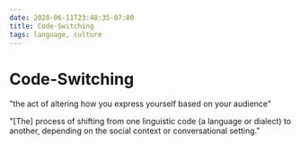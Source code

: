 ```yaml
---
date: 2020-06-11T23:48:35-07:00
title: Code-Switching
tags: language, culture
---
```


# Code-Switching

"the act of altering how you express yourself based on your audience"

"[The] process of shifting from one linguistic code (a language or dialect) to another, depending on the social context or conversational setting."

